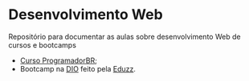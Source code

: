 # Desenvolvimento Web

Repositório para documentar as aulas sobre desenvolvimento Web de cursos e bootcamps

- [Curso ProgramadorBR](https://programadorbr.com/ );
- Bootcamp na [DIO](https://web.dio.me/home) feito pela [Eduzz](https://www.eduzz.com/).